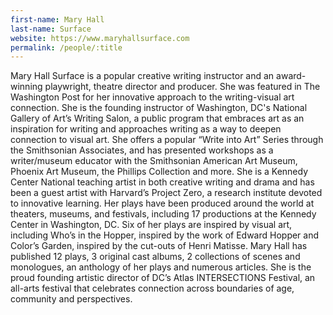```yaml
---
first-name: Mary Hall
last-name: Surface
website: https://www.maryhallsurface.com
permalink: /people/:title
---
```


Mary Hall Surface  is a popular creative writing instructor and an award-winning playwright, theatre director and producer. She was featured in  The Washington Post for her innovative approach to the writing-visual art connection. She is the founding instructor of Washington, DC's National Gallery of Art’s Writing Salon, a public program that embraces art as an inspiration for writing and approaches writing as a way to deepen connection to visual art.  She offers a popular “Write into Art” Series through the Smithsonian Associates, and has presented workshops as a writer/museum educator with the Smithsonian American Art Museum, Phoenix Art Museum, the Phillips Collection and more. She is  a Kennedy Center National teaching artist in both creative writing and drama and  has been a guest artist with Harvard’s Project Zero, a research institute devoted to innovative learning.  Her plays have been produced around the world at theaters, museums, and festivals, including 17 productions at the Kennedy Center in Washington, DC.  Six of her plays are inspired by visual art, including Who’s in the Hopper, inspired by the work of Edward Hopper and Color’s Garden, inspired by the cut-outs of Henri Matisse. Mary Hall has published 12 plays, 3 original cast albums, 2 collections of scenes and monologues, an anthology of her plays and numerous articles. She is the proud founding artistic director of DC’s Atlas INTERSECTIONS Festival, an all-arts festival that celebrates connection across boundaries of age, community and perspectives.
